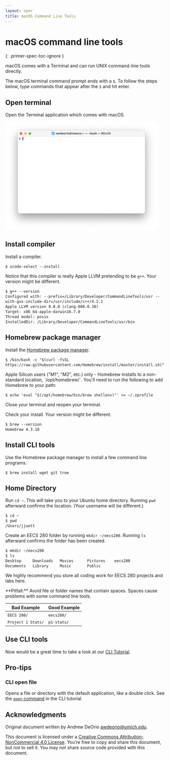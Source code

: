 ```yaml
---
layout: spec
title: macOS Command Line Tools
---
```


macOS command line tools
========================
{: .primer-spec-toc-ignore }

macOS comes with a Terminal and can run UNIX command-line tools directly.

The macOS terminal command prompt ends with a `$`. To follow the steps below, type commands that appear after the `$` and hit enter.

## Open terminal
Open the Terminal application which comes with macOS.

<img src="images/macos010.png" width="480px" />

## Install compiler
Install a compiler.
```console
$ xcode-select --install
```

Notice that this compiler is really Apple LLVM pretending to be `g++`.  Your version might be different.
```console
$ g++ --version
Configured with: --prefix=/Library/Developer/CommandLineTools/usr --with-gxx-include-dir=/usr/include/c++/4.2.1
Apple LLVM version 9.0.0 (clang-900.0.38)
Target: x86_64-apple-darwin16.7.0
Thread model: posix
InstalledDir: /Library/Developer/CommandLineTools/usr/bin
```

## Homebrew package manager
Install the [Homebrew package manager](https://brew.sh/).
```console
$ /bin/bash -c "$(curl -fsSL https://raw.githubusercontent.com/Homebrew/install/master/install.sh)"
```

<div class="primer-spec-callout warning" markdown="1">
Apple Silicon users ("M1", "M2", etc.) only - Homebrew installs to a non-standard location, `/opt/homebrew/`. You'll need to run the following to add Homebrew to your path:

```console
$ echo 'eval "$(/opt/homebrew/bin/brew shellenv)"' >> ~/.zprofile
```

Close your terminal and reopen your terminal.
</div>

Check your install.  Your version might be different.
```console
$ brew --version
Homebrew 4.3.18
```

## Install CLI tools
Use the Homebrew package manager to install a few command line programs.
```console
$ brew install wget git tree
```

## Home Directory
Run `cd ~`. This will take you to your Ubuntu home directory. Running `pwd` afterward confirms the location. (Your username will be different.)

```console
$ cd ~
$ pwd
/Users/jjuett
```

Create an EECS 280 folder by running `mkdir ~/eecs280`. Running `ls` afterward confirms the folder has been created.

```console
$ mkdir ~/eecs280
$ ls
Desktop		Downloads	Movies		Pictures	eecs280
Documents	Library		Music		Public
```

We highly recommend you store all coding work for EECS 280 projects and labs here.

<div class="primer-spec-callout warning" markdown="1">
**Pitfall:** Avoid file or folder names that contain spaces. Spaces cause problems with some command line tools.

| Bad Example     | Good Example   |
|-----------------|----------------|
| `EECS 280/` | `eecs280/` |
| `Project 1 Stats/` | `p1-stats/` |

</div>

## Use CLI tools
Now would be a great time to take a look at our [CLI Tutorial](cli.html).

## Pro-tips

### CLI open file
Opens a file or directory with the default application, like a double click.  See the [`open` command](cli.html#open--wslview) in the CLI tutorial.


## Acknowledgments
Original document written by Andrew DeOrio awdeorio@umich.edu.

This document is licensed under a [Creative Commons Attribution-NonCommercial 4.0 License](https://creativecommons.org/licenses/by-nc/4.0/). You’re free to copy and share this document, but not to sell it. You may not share source code provided with this document.
